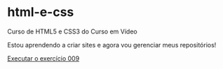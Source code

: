 # html-e-css
 Curso de HTML5 e CSS3 do Curso em Vídeo

Estou aprendendo a criar sites e agora vou gerenciar meus repositórios!

<a href="https://beto0606.github.io/html-e-css/ex009/index.html">Executar o exercício 009</a>